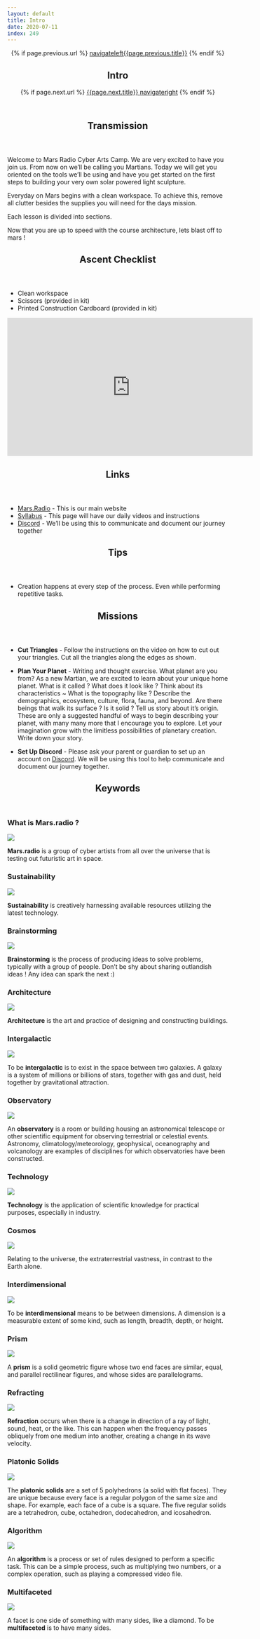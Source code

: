 ```yaml
---
layout: default
title: Intro
date: 2020-07-11
index: 249
---
```


<article id="Class">
        <header>
                {% if page.previous.url %}
                        <a class="prev" href="{{page.previous.url}}"><span class="icon">navigateleft</span>{{page.previous.title}}</a>
                {% endif %}
                <h1>Intro</h1>
                {% if page.next.url %}
                        <a class="next" href="{{page.next.url}}">{{page.next.title}} <span class="icon">navigateright</span></a>
                {% endif %}
        </header>
        <section class="class-transmission">
                <header>
                        <h2>Transmission</h2>
                </header>
                <p>Welcome to Mars Radio Cyber Arts Camp. We are very excited to have you join us. From now on we’ll be calling you Martians. Today we will get you oriented on the tools we’ll be using and have you get started on the first steps to building your very own solar powered light sculpture. </p>
                <p>Everyday on Mars begins with a clean workspace. To achieve this, remove all clutter besides the supplies you will need for the days mission. </p>
                <p>Each lesson is divided into sections.</p>
                <p>Now that you are up to speed with the course architecture, lets blast off to mars !</p>
        </section>
        <section class="class-ascent_checklist">
                <header>
                        <h2>Ascent Checklist</h2>
                </header>
                <ul>
                        <li data-icon="✨">Clean workspace</li>
                        <li data-icon="✂️">Scissors (provided in kit)</li>
                        <li data-icon="📄">Printed Construction Cardboard (provided in kit)</li>
                </ul>
        </section>
        <section class="video">
                <iframe width="560" height="315" src="https://www.youtube.com/embed/y5Yl3jWW4N0" frameborder="0" allow="accelerometer; autoplay; encrypted-media; gyroscope; picture-in-picture" allowfullscreen></iframe>
        </section>
        <section class="class-links">
                <header>
                        <h2>Links</h2>
                </header>
                <ul>
                        <li data-icon="🚀"><a href="https://mars.radio">Mars.Radio</a> - This is our main website</li>
                        <li data-icon="🚀"><a href="https://mars.radio/syllabus/">Syllabus</a> - This page will have our daily videos and instructions</li>
                        <li data-icon="🚀"><a href="https://discord.gg/Pe3FaP">Discord</a> - We’ll be using this to communicate and document our journey together</li>
                </ul>
        </section>
        <section class="class-tips">
                <header>
                        <h2>Tips</h2>
                </header>
                <ul>
                        <li data-icon="📌">
                                <p>Creation happens at every step of the process. Even while performing repetitive tasks.</p>
                        </li>
                </ul>
        </section><!-- end class-tips -->
        <section class="class-mission">
                <header>
                        <h2>Missions</h2>
                </header>
                <ul>
                        <li data-icon="✂️🔺">
                                <p><strong>Cut Triangles</strong> - Follow the instructions on the video on how to cut out your triangles. Cut all the triangles along the edges as shown.</p>
                        </li>
                        <li data-icon="🖊">
                                <p><strong>Plan Your Planet</strong> - Writing and thought exercise. What planet are you from? As a new Martian, we are excited to learn about your unique home planet. What is it called ? What does it look like ? Think about its characteristics ~ What is the topography like ? Describe the demographics, ecosystem, culture, flora, fauna, and beyond. Are there beings that walk its surface ? Is it solid ? Tell us story about it’s origin. These are only a suggested handful of ways to begin describing your planet, with many many more that I encourage you to explore. Let your imagination grow with the limitless possibilities of planetary creation. Write down your story.</p>
                        </li>
                        <li data-icon="👽">
                                <p><strong>Set Up Discord</strong> - Please ask your parent or guardian to set up an account on <a href="https://discord.gg/Pe3FaP">Discord</a>. We will be using this tool to help communicate and document our journey together. </p>
                        </li>
                </ul>
        </section>
        <section class="class-keywords">
                <header>
                        <h2>Keywords</h2>
                </header>
                <div class="card">
                        <div class="card-front">
                                <h3>What is Mars.radio ?</h3>
                                <div class="image-container">
                                        <img src="/img/keywords/what_is_mars_radio.png">
                                </div>
                        </div>
                        <div class="card-back">
                                <p><strong>Mars.radio</strong> is a group of cyber artists from all over the universe that is testing out futuristic art in space. </p>
                        </div>
                </div><!-- card -->
                <div class="card">
                        <div class="card-front">
                                <h3>Sustainability</h3>
                                <div class="image-container">
                                        <img src="/img/keywords/sustainability.jpg">
                                </div>
                        </div>
                        <div class="card-back">
                                <p><strong>Sustainability</strong> is creatively harnessing available resources utilizing the latest technology. </p>
                        </div>
                </div><!-- card -->
                <div class="card">
                        <div class="card-front">
                                <h3>Brainstorming</h3>
                                <div class="image-container">
                                        <img src="/img/keywords/brainstorming.jpg">
                                </div>
                        </div>
                        <div class="card-back">
                                <p><strong>Brainstorming</strong> is the process of producing ideas to solve problems, typically with a group of people. Don’t be shy about sharing outlandish ideas ! Any idea can spark the next :)</p>
                        </div>
                </div><!-- card -->
                <div class="card">
                        <div class="card-front">
                                <h3>Architecture</h3>
                                <div class="image-container">
                                        <img src="/img/keywords/architecture.jpg">
                                </div>
                        </div>
                        <div class="card-back">
                                <p><strong>Architecture</strong> is the art and practice of designing and constructing buildings.</p>
                        </div>
                </div><!-- card -->
                <div class="card">
                        <div class="card-front">
                                <h3>Intergalactic</h3>
                                <div class="image-container">
                                        <img src="/img/keywords/intergalactic.jpg">
                                </div>
                        </div>
                        <div class="card-back">
                                <p>To be <strong>intergalactic</strong> is to exist in the space between two galaxies. A galaxy is a system of millions or billions of stars, together with gas and dust, held together by gravitational attraction.</p>
                        </div>
                </div><!-- card -->
                <div class="card">
                        <div class="card-front">
                                <h3>Observatory</h3>
                                <div class="image-container">
                                        <img src="/img/keywords/observatory.jpg">
                                </div>
                        </div>
                        <div class="card-back">
                                <p>An <strong>observatory</strong> is a room or building housing an astronomical telescope or other scientific equipment for observing terrestrial or celestial events. Astronomy, climatology/meteorology, geophysical, oceanography and volcanology are examples of disciplines for which observatories have been constructed.</p>
                        </div>
                </div><!-- card -->
                <div class="card">
                        <div class="card-front">
                                <h3>Technology</h3>
                                <div class="image-container">
                                        <img src="/img/keywords/technology.jpg">
                                </div>
                        </div>
                        <div class="card-back">
                                <p><strong>Technology</strong> is the application of scientific knowledge for practical purposes, especially in industry.</p>
                        </div>
                </div><!-- card -->
                <div class="card">
                        <div class="card-front">
                                <h3>Cosmos</h3>
                                <div class="image-container">
                                        <img src="/img/keywords/cosmos.jpg">
                                </div>
                        </div>
                        <div class="card-back">
                                <p>Relating to the universe, the extraterrestrial vastness, in contrast to the Earth alone.</p>
                        </div>
                </div><!-- card -->
                <div class="card">
                        <div class="card-front">
                                <h3>Interdimensional</h3>
                                <div class="image-container">
                                        <img src="/img/keywords/interdimensional.jpg">
                                </div>
                        </div>
                        <div class="card-back">
                                <p>To be <strong>interdimensional</strong> means to be between dimensions. A dimension is a measurable extent of some kind, such as length, breadth, depth, or height.</p>
                        </div>
                </div><!-- card -->
                <div class="card">
                        <div class="card-front">
                                <h3>Prism</h3>
                                <div class="image-container">
                                        <img src="/img/keywords/prism.gif">
                                </div>
                        </div>
                        <div class="card-back">
                                <p>A <strong>prism</strong> is a solid geometric figure whose two end faces are similar, equal, and parallel rectilinear figures, and whose sides are parallelograms.</p>
                        </div>
                </div><!-- card -->
                <div class="card">
                        <div class="card-front">
                                <h3>Refracting</h3>
                                <div class="image-container">
                                        <img src="/img/keywords/refraction.jpg">
                                </div>
                        </div>
                        <div class="card-back">
                                <p><strong>Refraction</strong> occurs when there is a change in direction of a ray of light, sound, heat, or the like. This can happen when the frequency passes obliquely from one medium into another, creating a change in its wave velocity.</p>
                        </div>
                </div><!-- card -->
                <div class="card">
                        <div class="card-front">
                                <h3>Platonic Solids</h3>
                                <div class="image-container">
                                        <img src="/img/keywords/platonic_solids.jpg">
                                </div>
                        </div>
                        <div class="card-back">
                                <p>The <strong>platonic solids</strong> are a set of 5 polyhedrons (a solid with flat faces). They are unique because every face is a regular polygon of the same size and shape. For example, each face of a cube is a square. The five regular solids are a tetrahedron, cube, octahedron, dodecahedron, and icosahedron.</p>
                        </div>
                </div><!-- card -->
                <div class="card">
                        <div class="card-front">
                                <h3>Algorithm</h3>
                                <div class="image-container">
                                        <img src="/img/keywords/algorithm.jpg">
                                </div>
                        </div>
                        <div class="card-back">
                                <p>An <strong>algorithm</strong> is a process or set of rules designed to perform a specific task. This can be a simple process, such as multiplying two numbers, or a complex operation, such as playing a compressed video file.</p>
                        </div>
                </div><!-- card -->
                <div class="card">
                        <div class="card-front">
                                <h3>Multifaceted</h3>
                                <div class="image-container">
                                        <img src="/img/keywords/multifaceted.jpg">
                                </div>
                        </div>
                        <div class="card-back">
                                <p>A facet is one side of something with many sides, like a diamond. To be <strong>multifaceted</strong> is to have many sides.</p>
                        </div>
                </div><!-- card -->
        </section><!-- class-keywords -->
</article>
<footer>
</footer>